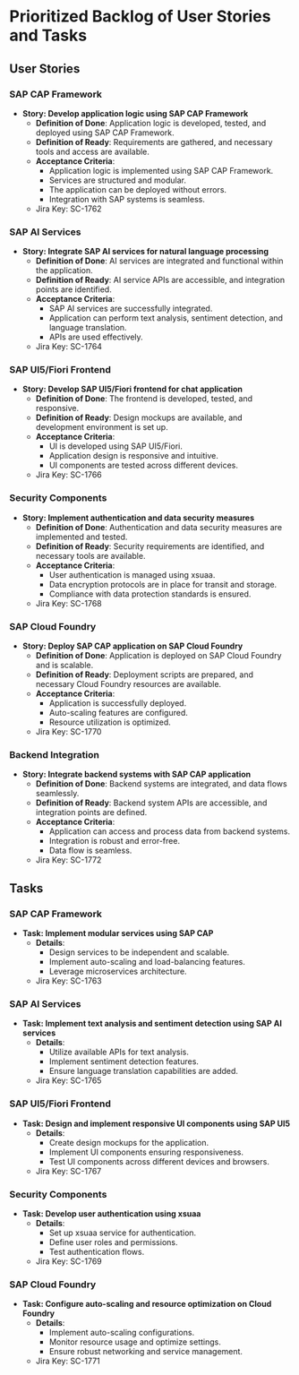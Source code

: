 
# Prioritized Backlog of User Stories and Tasks

## User Stories

### SAP CAP Framework
- **Story: Develop application logic using SAP CAP Framework**
  - **Definition of Done**: Application logic is developed, tested, and deployed using SAP CAP Framework.
  - **Definition of Ready**: Requirements are gathered, and necessary tools and access are available.
  - **Acceptance Criteria**:
    - Application logic is implemented using SAP CAP Framework.
    - Services are structured and modular.
    - The application can be deployed without errors.
    - Integration with SAP systems is seamless.
  - Jira Key: SC-1762

### SAP AI Services
- **Story: Integrate SAP AI services for natural language processing**
  - **Definition of Done**: AI services are integrated and functional within the application.
  - **Definition of Ready**: AI service APIs are accessible, and integration points are identified.
  - **Acceptance Criteria**:
    - SAP AI services are successfully integrated.
    - Application can perform text analysis, sentiment detection, and language translation.
    - APIs are used effectively.
  - Jira Key: SC-1764

### SAP UI5/Fiori Frontend
- **Story: Develop SAP UI5/Fiori frontend for chat application**
  - **Definition of Done**: The frontend is developed, tested, and responsive.
  - **Definition of Ready**: Design mockups are available, and development environment is set up.
  - **Acceptance Criteria**:
    - UI is developed using SAP UI5/Fiori.
    - Application design is responsive and intuitive.
    - UI components are tested across different devices.
  - Jira Key: SC-1766

### Security Components
- **Story: Implement authentication and data security measures**
  - **Definition of Done**: Authentication and data security measures are implemented and tested.
  - **Definition of Ready**: Security requirements are identified, and necessary tools are available.
  - **Acceptance Criteria**:
    - User authentication is managed using xsuaa.
    - Data encryption protocols are in place for transit and storage.
    - Compliance with data protection standards is ensured.
  - Jira Key: SC-1768

### SAP Cloud Foundry
- **Story: Deploy SAP CAP application on SAP Cloud Foundry**
  - **Definition of Done**: Application is deployed on SAP Cloud Foundry and is scalable.
  - **Definition of Ready**: Deployment scripts are prepared, and necessary Cloud Foundry resources are available.
  - **Acceptance Criteria**:
    - Application is successfully deployed.
    - Auto-scaling features are configured.
    - Resource utilization is optimized.
  - Jira Key: SC-1770

### Backend Integration
- **Story: Integrate backend systems with SAP CAP application**
  - **Definition of Done**: Backend systems are integrated, and data flows seamlessly.
  - **Definition of Ready**: Backend system APIs are accessible, and integration points are defined.
  - **Acceptance Criteria**:
    - Application can access and process data from backend systems.
    - Integration is robust and error-free.
    - Data flow is seamless.
  - Jira Key: SC-1772

## Tasks

### SAP CAP Framework
- **Task: Implement modular services using SAP CAP**
  - **Details**:
    - Design services to be independent and scalable.
    - Implement auto-scaling and load-balancing features.
    - Leverage microservices architecture.
  - Jira Key: SC-1763

### SAP AI Services
- **Task: Implement text analysis and sentiment detection using SAP AI services**
  - **Details**:
    - Utilize available APIs for text analysis.
    - Implement sentiment detection features.
    - Ensure language translation capabilities are added.
  - Jira Key: SC-1765

### SAP UI5/Fiori Frontend
- **Task: Design and implement responsive UI components using SAP UI5**
  - **Details**:
    - Create design mockups for the application.
    - Implement UI components ensuring responsiveness.
    - Test UI components across different devices and browsers.
  - Jira Key: SC-1767

### Security Components
- **Task: Develop user authentication using xsuaa**
  - **Details**:
    - Set up xsuaa service for authentication.
    - Define user roles and permissions.
    - Test authentication flows.
  - Jira Key: SC-1769

### SAP Cloud Foundry
- **Task: Configure auto-scaling and resource optimization on Cloud Foundry**
  - **Details**:
    - Implement auto-scaling configurations.
    - Monitor resource usage and optimize settings.
    - Ensure robust networking and service management.
  - Jira Key: SC-1771
    
